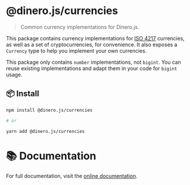 # @dinero.js/currencies

> Common currency implementations for Dinero.js.

This package contains currency implementations for [ISO 4217](https://www.iso.org/iso-4217-currency-codes.html) currencies, as well as a set of cryptocurrencies, for convenience. It also exposes a `Currency` type to help you implement your own currencies.

This package only contains `number` implementations, not `bigint`. You can reuse existing implementations and adapt them in your code for `bigint` usage.

## 📦 Install

```sh
npm install @dinero.js/currencies

# or

yarn add @dinero.js/currencies
```

# 📚 Documentation

For full documentation, visit the [online documentation](#).
